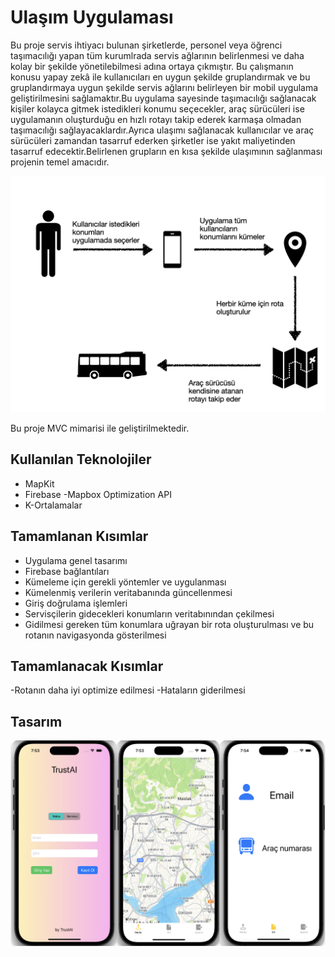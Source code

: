 # Ulaşım Uygulaması

Bu proje servis ihtiyacı bulunan şirketlerde, personel veya öğrenci taşımacılığı yapan tüm kurumlrada servis ağlarının belirlenmesi ve daha kolay bir şekilde yönetilebilmesi adına ortaya çıkmıştır. Bu çalışmanın konusu yapay zekâ ile kullanıcıları en uygun şekilde gruplandırmak ve bu gruplandırmaya uygun şekilde servis ağlarını belirleyen bir mobil uygulama geliştirilmesini sağlamaktır.Bu uygulama sayesinde taşımacılığı sağlanacak kişiler kolayca gitmek istedikleri konumu seçecekler, araç sürücüleri ise uygulamanın oluşturduğu en hızlı rotayı takip ederek karmaşa olmadan taşımacılığı sağlayacaklardır.Ayrıca ulaşımı sağlanacak kullanıcılar ve araç sürücüleri zamandan tasarruf ederken şirketler ise yakıt maliyetinden tasarruf edecektir.Belirlenen grupların en kısa şekilde ulaşımının sağlanması projenin temel amacıdır.



![şema](https://github.com/kadirdundar/bitirmeProjesi/blob/main/resimtekno/resimtekno.001.jpeg)

Bu proje MVC mimarisi ile geliştirilmektedir.


## Kullanılan Teknolojiler
- MapKit
- Firebase
-Mapbox Optimization API
- K-Ortalamalar


## Tamamlanan Kısımlar
- Uygulama genel tasarımı
- Firebase bağlantıları
- Kümeleme için gerekli yöntemler ve uygulanması
- Kümelenmiş verilerin veritabanında güncellenmesi
- Giriş doğrulama işlemleri
- Servisçilerin gidecekleri konumların veritabınından çekilmesi
- Gidilmesi gereken tüm konumlara uğrayan bir rota oluşturulması ve bu rotanın navigasyonda gösterilmesi

## Tamamlanacak Kısımlar
-Rotanın daha iyi optimize edilmesi
-Hataların giderilmesi



## Tasarım
![şema](https://github.com/kadirdundar/bitirmeProjesi/blob/main/resimtekno/Ekran%20Resmi%202023-03-18%2019.57.08.png)

